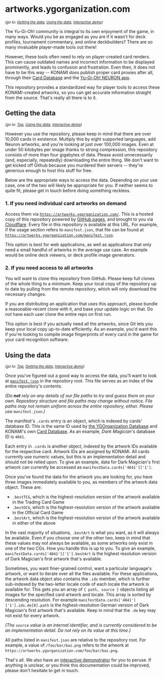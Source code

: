 # artworks.ygorganization.com
<sup>_(go to: [Getting the data](#getting-the-data), [Using the data](#using-the-data), [Interactive demo](https://artworks.ygorganization.com))_</sup>

The Yu-Gi-Oh! community is integral to its own enjoyment of the game, in many ways. Would you be as engaged as you are if it wasn't for deck profiles, tournament commentary, and online deckbuilders? There are so many invaluable player-made tools out there!

However, these tools often need to rely on player-created card renders. This can cause outdated names and incorrect information to be displayed prominently, and leads to confusion and frustration. Even then, it does not have to be this way -- KONAMI _does_ publish proper card proxies after all, through their [Card Database](https://www.db.yugioh-card.com/) and the [Yu-Gi-Oh! NEURON app](https://www.konami.com/games/eu/en/products/yugioh_neuron/).

This repository provides a standardized way for player tools to access these KONAMI-created artworks, so you can get accurate information straight from the source. That's really all there is to it.

## Getting the data
<sup>_(go to: [Top](#artworksygorganizationcom), [Using the data](#using-the-data), [Interactive demo](https://artworks.ygorganization.com))_</sup>

However you use the repository, please keep in mind that there are over 10,000 cards in existence. Multiply this by eight supported languages, add Neuron artworks, and you're looking at just over 100,000 images. Even at under 50 kilobytes per image thanks to strong compression, this repository consists of more than four gigabytes of data. Please avoid unnecessarily (and, especially, repeatedly) downloading the entire thing. We don't want to get kicked off Github because you murdered their servers -- they're generous enough to host this stuff for free.

Below are the appropriate ways to access the data. Depending on your use case, one of the two will likely be appropriate for you. If neither seems to quite fit, please get in touch before doing something reckless.

### 1. If you need individual card artworks on demand

Access them via [`https://artworks.ygorganization.com/`](https://artworks.ygorganization.com/). This is a hosted copy of this repository powered by [GitHub pages](https://pages.github.com/), and brought to you via [Cloudflare](https://www.cloudflare.com/). Every file in this repository is available at this URL. For example, if the usage section refers to `manifest.json`, that file can be found at [`https://artworks.ygorganization.com/manifest.json`](https://artworks.ygorganization.com/manifest.json).

This option is best for web applications, as well as applications that only need a small handful of artworks in the average use case. An example would be online deck viewers, or deck profile image generators.

### 2. If you need access to all artworks

You will want to clone this repository from GitHub. Please keep full clones of the whole thing to a minimum. Keep your local copy of the repository up to date by pulling from the remote repository, which will only download the necessary changes.

If you are distributing an application that uses this approach, please bundle a reasonable-recent clone with it, and base your update logic on that. Do _not_ have each user clone the entire repo on first run.

This option is best if you actually need all the artworks, since Git lets you keep your local copy up-to-date efficiently. As an example, you'd want this if you're looking to compile image fingerprints of every card in the game for your card recognition software.

## Using the data
<sup>_(go to: [Top](#artworksygorganizationcom), [Getting the data](#getting-the-data), [Interactive demo](https://artworks.ygorganization.com))_</sup>

Once you've figured out a good way to access the data, you'll want to look at [`manifest.json`](https://artworks.ygorganization.com/manifest.json) in the repository root. This file serves as an index of the entire repository's contents.

_(Do **not** rely on any details of our file paths to try and guess them on your own. Repository structure and file paths may change without notice. File paths may not remain uniform across the entire repository, either. Please use `manifest.json`.)_

The manifest's `.cards` entry is an object, which is indexed by cards' database ID. This is the same ID used by [the YGOrganization Database](https://db.ygorganization.com/) and KONAMI's own [Card Database](https://www.db.yugioh-card.com/). As an example, _Dark Magician_'s database ID is `4041`.

Each entry in `.cards` is another object, indexed by the artwork IDs available for the respective card. Artwork IDs are assigned by KONAMI. All cards currently use numeric values, but this is an implementation detail and should not be relied upon. To give an example, data for Dark Magician's first artwork can currently be accessed as `manifestData.cards['4041']['1']`.

Once you've found the data for the artwork you are looking for, you have three images immediately available to you, as members of the artwork data object. These are:

* `.bestTCG`, which is the highest-resolution version of the artwork available in the Trading Card Game
* `.bestOCG`, which is the highest-resolution version of the artwork available in the Official Card Game
* `.bestArt`, which is the highest-resolution version of the artwork available in either of the above

In the vast majority of situations, `.bestArt` is what you want, as it will always be available. Even if you choose one of the other two, keep in mind that these values may not always be available, as some artworks only exist in one of the two CGs. How you handle this is up to you. To give an example, `manifestData.cards['4041']['1'].bestArt` is the highest resolution version of Dark Magician's first artwork that's available.

Sometimes, you want finer-grained control, want a particular language's artwork, or want to iterate over all the files available. For these applications, the artwork data object also contains the `.idx` member, which is further sub-indexed by the two-letter locale code of each locale the artwork is available for. This gets you an array of `{ path, source }` objects listing all images for the specified card artwork and locale. This array is sorted by descending resolution. For example `manifestData.cards['4041']['1'].idx.de[0].path` is the highest-resolution German version of Dark Magician's first artwork that's available. Keep in mind that the `.de` key may not exist for every artwork.

_(The `source` value is an internal identifier, and is currently considered to be an implementation detail. Do not rely on its value at this time.)_

All paths listed in `manifest.json` are relative to the repository root. For example, a value of `/foo/bar/baz.png` refers to the artwork at `https://artworks.ygorganization.com/foo/bar/baz.png`.

That's all. We also have an [interactive demonstrator](https://artworks.ygorganization.com) for you to peruse. If anything is unclear, or you think this documentation could be improved, please don't hesitate to get in touch.
